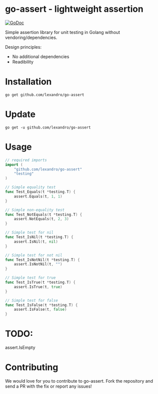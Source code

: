 # go-assert - lightweight assertion

[![GoDoc](https://godoc.org/github.com/lexandro/go-assert?status.svg)](https://godoc.org/github.com/lexandro/go-assert)

Simple assertion library for unit testing in Golang without vendoring/dependencies.

Design principles:

 * No additional dependencies
 * Readibility

# Installation

`go get github.com/lexandro/go-assert`

# Update

`go get -u github.com/lexandro/go-assert`

# Usage
```go
// required imports
import (
	"github.com/lexandro/go-assert"
	"testing"
)

// Simple equality test
func Test_Equals(t *testing.T) {
	assert.Equals(t, 1, 1)
}

// Simple non-equality test
func Test_NotEquals(t *testing.T) {
	assert.NotEquals(t, 2, 3)
}

// Simple test for nil
func Test_IsNil(t *testing.T) {
	assert.IsNil(t, nil)
}

// Simple test for not nil
func Test_IsNotNil(t *testing.T) {
	assert.IsNotNil(t, "")
}

// Simple test for true
func Test_IsTrue(t *testing.T) {
	assert.IsTrue(t, true)
}

// Simple test for false
func Test_IsFalse(t *testing.T) {
	assert.IsFalse(t, false)
}
```

# TODO:
assert.IsEmpty

Contributing
============

We would love for you to contribute to go-assert. Fork the repository and send a PR with the fix or report any issues!
